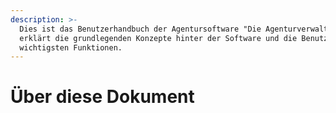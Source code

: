```yaml
---
description: >-
  Dies ist das Benutzerhandbuch der Agentursoftware "Die Agenturverwaltung". Es
  erklärt die grundlegenden Konzepte hinter der Software und die Benutzung der
  wichtigsten Funktionen.
---
```


# Über diese Dokument

